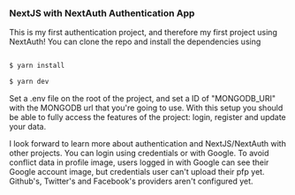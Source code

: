### NextJS with NextAuth Authentication App
This is my first authentication project, and therefore my first project using NextAuth!
You can clone the repo and install the dependencies using

```txt

$ yarn install

$ yarn dev

```
Set a .env file on the root of the project, and set a ID of "MONGODB_URI" with the MONGODB url that you're going to use.
With this setup you should be able to fully access the features of the project: login, register and update your data.

I look forward to learn more about authentication and NextJS/NextAuth with other projects. You can login using credentials or with Google.
To avoid conflict data in profile image, users logged in with Google can see their Google account image, but credentials user can't upload their pfp yet.
Github's, Twitter's and Facebook's providers aren't configured yet.
